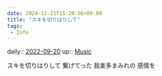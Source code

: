 ```yaml
---
date: 2024-12-21T15:20:56+09:00
title: "スキを切りはりして"
tags:
 - Info
---
```


daily:: [2022-09-20](Daily_Note/2022-09-20.md)
up:: [Music](Bar/Novel/Topics/Music.md)

スキを切りはりして
繋げてった
我楽多まみれの
感情を

